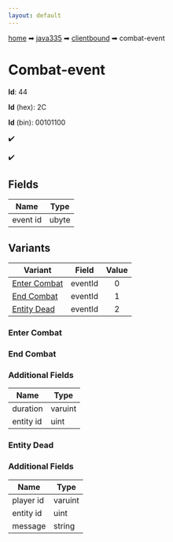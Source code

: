 ```yaml
---
layout: default
---
```


[home](/) ➡ [java335](/protocol/java335) ➡ [clientbound](/protocol/java335/clientbound) ➡ combat-event

# Combat-event

**Id**: 44

**Id** (hex): 2C

**Id** (bin): 00101100

✔️

✔️

## Fields

Name | Type
---|---
event id | ubyte

## Variants

Variant | Field | Value
---|---|:---:
[Enter Combat](#enter_combat) | eventId | 0
[End Combat](#end_combat) | eventId | 1
[Entity Dead](#entity_dead) | eventId | 2

### Enter Combat

### End Combat

### Additional Fields

Name | Type
---|---
duration | varuint
entity id | uint

### Entity Dead

### Additional Fields

Name | Type
---|---
player id | varuint
entity id | uint
message | string


